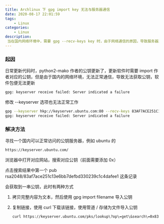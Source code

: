 ```yaml
---
title: Archlinux 下 gpg import key 无法与服务器通信
date: 2020-08-17 22:01:59
tags:
	- Linux
categories:
	- Linux
description:
 当在国内网络环境中，需要 gpg --recv-keys key 时，由于网络通信的原因，导致服务器通信失败，进而造成获取公钥失败的一种迂回解决方案。
---
```


### 起因

日常更新代码时，python2-mako 作者的公钥更新了，更新软件时需要 import 作者对应的公钥，但是由于国内的网络环境，无法正常通信，导致无法获取公钥，软件包便无法更新

```bash
gpg: keyserver receive failed: Server indicated a failure
```

修改 --keyserver 选项也无法正常工作

```bash
gpg --keyserver hkp://keyserver.ubuntu.com:80 --recv-keys 83AF7ACE251C13E6BB7DEFBD330239C1C4DAFEE1
gpg: keyserver receive failed: Server indicated a failure
```

### 解决方法

寻找一个国内可以正常访问的公钥服务器，例如 ubuntu 的

```bash
https://keyserver.ubuntu.com/
```

浏览器中打开对应网站，搜索对应公钥（前面需要添加 0x）

点击搜索结果中第一个 pub rsa2048/83af7ace251c13e6bb7defbd330239c1c4dafee1 这条记录

会获取到一串公钥，此时有两种方式

1. 拷贝完整内容为文本，然后使用 gpg import filename 导入公钥

2. 复制链接，使用 curl 下载该链接，使用管道 / 存储为文件导入公钥

   ```bash
   curl https://keyserver.ubuntu.com/pks/lookup\?op\=get\&search\=0x83af7ace251c13e6bb7defbd330239c1c4dafee1 | gpg --import
   ```





